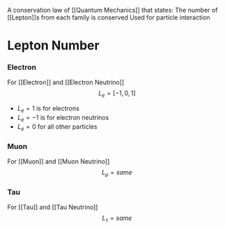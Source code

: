A conservation law of [[Quantum Mechanics]] that states:
	The number of [[Lepton]]s from each family is conserved
Used for particle interaction
# Lepton Number
### Electron
For [[Electron]] and [[Electron Neutrino]]
$$
L_{e} = [-1, 0, 1]
$$
* $L_{e} = 1$ is for electrons
* $L_{e} = -1$ is for electron neutrinos
* $L_{e} = 0$ for all other particles
### Muon 
For [[Muon]] and [[Muon Neutrino]]
$$
L_{\mu} = same
$$
### Tau 
For [[Tau]] and [[Tau Neutrino]]
$$
L_{\tau} = same
$$